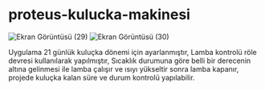 # proteus-kulucka-makinesi
![Ekran Görüntüsü (29)](https://user-images.githubusercontent.com/61361924/205903561-536167dd-62c3-44cd-aff5-f9bf03558070.png)
![Ekran Görüntüsü (30)](https://user-images.githubusercontent.com/61361924/205903581-b387ea18-90f0-43c7-aedb-ae434867cba1.png)

Uygulama 21 günlük kuluçka dönemi için ayarlanmıştır, Lamba kontrolü röle devresi kullanılarak yapılmıştır, Sıcaklık durumuna göre belli bir derecenin altına gelinmesi ile lamba çalışır ve ısıyı yükseltir sonra lamba kapanır, projede kuluçka kalan süre ve durum kontrolü yapılabilir.
